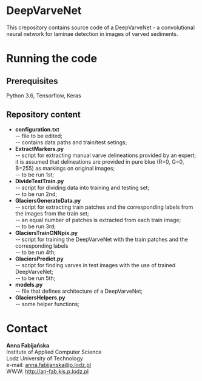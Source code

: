 # DeepVarveNet

This crepository contains source code of a DeepVarveNet - a convolutional neural network for laminae detection in images of varved sediments.

# Running the code

## Prerequisites

Python 3.6, Tensorflow, Keras

## Repository content

<ul>
  <li> <b>configuration.txt</b><br> -- file to be edited; <br> -- contains data paths and train/test setings;   
  <li> <b>ExtractMarkers.py</b><br> -- script for extracting manual varve delineations provided by an expert; it is assumed that delineations are provided in pure blue (R=0, G=0, B=255) as markings on original images; <br> -- to be run 1st;
  <li> <b>DivideTestTrain.py</b><br> -- script for dividing data into training and testing set; <br> -- to be run 2nd; 
  <li> <b>GlaciersGenerateData.py</b><br> -- script for extracting train patches and the corresponding labels from the images from the train set; <br> -- an equal number of patches is extracted from each train image; <br> -- to be run 3rd;
  <li> <b>GlaciersTrainCNNpix.py</b><br> -- script for training the DeepVarveNet with the train patches and the corresponding labels<br> -- to be run 4th;
  <li> <b>GlaciersPredict.py</b><br> -- script for finding varves in test images with the use of trained DeepVarveNet; <br> -- to be run 5th;
  <li> <b>models.py</b><br> -- file that defines architecture of a DeepVarveNet;
  <li> <b>GlaciersHelpers.py</b><br> -- some helper functions;
</ul>

# Contact

<b>Anna Fabijańska</b><br>
Institute of Applied Computer Science<br>
Lodz University of Technology<br>
e-mail: anna.fabijanska@p.lodz.pl<br> 
WWW: http://an-fab.kis.p.lodz.pl
